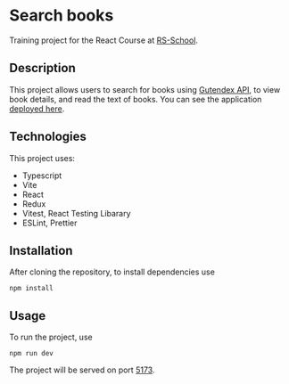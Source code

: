 # Search books

Training project for the React Course at [RS-School](https://rs.school/). 

## Description
This project allows users to search for books using [Gutendex API](https://gutendex.com/), to view book details, and read the text of books.
You can see the application [deployed here](https://book-search-rss-react-2024q3.vercel.app/).

## Technologies
This project uses: 
* Typescript
* Vite
* React
* Redux
* Vitest, React Testing Libarary
* ESLint, Prettier

## Installation
After cloning the repository, to install dependencies use
```
npm install
```
## Usage
To run the project, use
```
npm run dev
```
The project will be served on port [5173](http://localhost:5173/).
